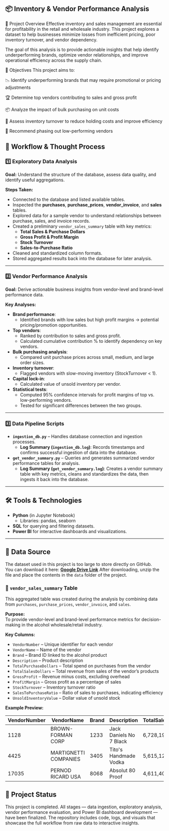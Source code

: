 ## 📦 Inventory & Vendor Performance Analysis
🧠 Project Overview
Effective inventory and sales management are essential for profitability in the retail and wholesale industry. This project explores a dataset to help businesses minimize losses from inefficient pricing, poor inventory turnover, and vendor dependency.

The goal of this analysis is to provide actionable insights that help identify underperforming brands, optimize vendor relationships, and improve operational efficiency across the supply chain.

🎯 Objectives
This project aims to:

📉 Identify underperforming brands that may require promotional or pricing adjustments

🏆 Determine top vendors contributing to sales and gross profit

📦 Analyze the impact of bulk purchasing on unit costs

🔄 Assess inventory turnover to reduce holding costs and improve efficiency

🚫 Recommend phasing out low-performing vendors

## 📂 Workflow & Thought Process

### **1️⃣ Exploratory Data Analysis**
**Goal:** Understand the structure of the database, assess data quality, and identify useful aggregations.  

**Steps Taken:**
- Connected to the database and listed available tables.
- Inspected the **purchases**, **purchase_prices**, **vendor_invoice**, and **sales** tables.
- Explored data for a sample vendor to understand relationships between purchase, sales, and invoice records.
- Created a preliminary `vendor_sales_summary` table with key metrics:
  - **Total Sales & Purchase Dollars**
  - **Gross Profit & Profit Margin**
  - **Stock Turnover**
  - **Sales-to-Purchase Ratio**
- Cleaned and standardized column formats.
- Stored aggregated results back into the database for later analysis.

---

### **2️⃣ Vendor Performance Analysis**
**Goal:** Derive actionable business insights from vendor-level and brand-level performance data.

**Key Analyses:**
- **Brand performance**:
  - Identified brands with low sales but high profit margins → potential pricing/promotion opportunities.
- **Top vendors**:
  - Ranked by contribution to sales and gross profit.
  - Calculated cumulative contribution % to identify dependency on key vendors.
- **Bulk purchasing analysis**:
  - Compared unit purchase prices across small, medium, and large order sizes.
- **Inventory turnover**:
  - Flagged vendors with slow-moving inventory (StockTurnover < 1).
- **Capital lock-in**:
  - Calculated value of unsold inventory per vendor.
- **Statistical tests**:
  - Computed 95% confidence intervals for profit margins of top vs. low-performing vendors.
  - Tested for significant differences between the two groups.

---

### **3️⃣ Data Pipeline Scripts**
- **`ingestion_db.py`** – Handles database connection and ingestion processes.
  - **Log Summary (`ingestion_db.log`)**: Records timestamps and confirms successful ingestion of data into the database.  
- **`get_vendor_summary.py`** – Queries and generates summarized vendor performance tables for analysis.
  - **Log Summary (`get_vendor_summary.log`)**: Creates a vendor summary table with key metrics, cleans and standardizes the data, then ingests it back into the database.  

---

## 🛠 Tools & Technologies
- **Python** (in Jupyter Notebook)
  - Libraries: pandas, seaborn
- **SQL** for querying and filtering datasets.
- **Power BI** for interactive dashboards and visualizations.

---

## 📂 Data Source
The dataset used in this project is too large to store directly on GitHub.  
You can download it here: **[Google Drive Link](https://drive.google.com/file/d/1Ym9G25c7AZBP7sVIWlbh1L0g5Y5sUCR9/view?usp=sharing)**
After downloading, unzip the file and place the contents in the `data` folder of the project.

### 📑 `vendor_sales_summary` Table

This aggregated table was created during the analysis by combining data from `purchases`, `purchase_prices`, `vendor_invoice`, and `sales`.

**Purpose:**  
To provide vendor-level and brand-level performance metrics for decision-making in the alcohol wholesale/retail industry.

**Key Columns:**
- `VendorNumber` – Unique identifier for each vendor
- `VendorName` – Name of the vendor
- `Brand` – Brand ID linked to the alcohol product
- `Description` – Product description
- `TotalPurchaseDollars` – Total spend on purchases from the vendor
- `TotalSalesDollars` – Total revenue from sales of the vendor’s products
- `GrossProfit` – Revenue minus costs, excluding overhead
- `ProfitMargin` – Gross profit as a percentage of sales
- `StockTurnover` – Inventory turnover ratio
- `SalesToPurchaseRatio` – Ratio of sales to purchases, indicating efficiency
- `UnsoldInventoryValue` – Dollar value of unsold stock

**Example Preview:**

| VendorNumber | VendorName               | Brand | Description              | TotalSalesDollars | GrossProfit | ProfitMargin | StockTurnover |
|--------------|--------------------------|-------|--------------------------|-------------------|-------------|--------------|---------------|
| 1128         | BROWN-FORMAN CORP         | 1233  | Jack Daniels No 7 Black  | 6,728,193.10       | 1,290,667.91| 25.30%       | 0.98          |
| 4425         | MARTIGNETTI COMPANIES     | 3405  | Tito's Handmade Vodka    | 5,615,123.70       | 1,015,032.27| 21.06%       | 0.97          |
| 17035        | PERNOD RICARD USA         | 8068  | Absolut 80 Proof         | 4,611,401.50       | 1,119,816.92| 24.68%       | 1.00          |


## 🎉 Project Status

This project is completed. All stages — data ingestion, exploratory analysis, vendor performance evaluation, and Power BI dashboard development — have been finalized. The repository includes code, logs, and visuals that showcase the full workflow from raw data to interactive insights.
